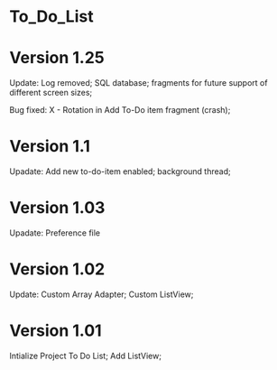 # To_Do_List


# Version 1.25 
Update:
Log removed;
SQL database;
fragments for future support of different screen sizes;

Bug fixed:
X - Rotation in Add To-Do item fragment (crash);


# Version 1.1 
Upadate: 
Add new to-do-item enabled; background thread;

# Version 1.03 
Upadate: 
Preference file

# Version 1.02 
Update: 
Custom Array Adapter; Custom ListView;

# Version 1.01 
Intialize Project To Do List; Add ListView;

